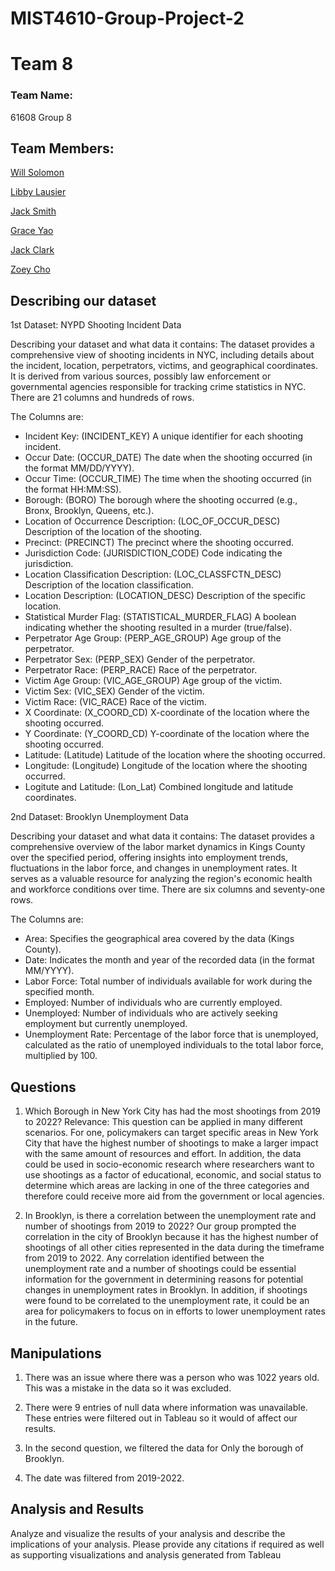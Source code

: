 # MIST4610-Group-Project-2
# Team 8

### Team Name:

61608 Group 8

## Team Members:

[Will Solomon](https://github.com/Willtsolomon)

[Libby Lausier](https://github.com/libbylausier)

[Jack Smith](https://github.com/jacklsmith14)

[Grace Yao](https://github.com/graceyao2)

[Jack Clark](https://github.com/JackClark12)

[Zoey Cho](https://github.com/hc29584)


## Describing our dataset
1st Dataset: NYPD Shooting Incident Data

Describing your dataset and what data it contains: The dataset provides a comprehensive view of shooting incidents in NYC, including details about the incident, location, perpetrators, victims, and geographical coordinates. It is derived from various sources, possibly law enforcement or governmental agencies responsible for tracking crime statistics in NYC. There are 21 columns and hundreds of rows.

The Columns are:

- Incident Key: (INCIDENT_KEY) A unique identifier for each shooting incident.
- Occur Date: (OCCUR_DATE) The date when the shooting occurred (in the format MM/DD/YYYY).
- Occur Time: (OCCUR_TIME) The time when the shooting occurred (in the format HH:MM:SS).
- Borough: (BORO) The borough where the shooting occurred (e.g., Bronx, Brooklyn, Queens, etc.).
- Location of Occurrence Description: (LOC_OF_OCCUR_DESC) Description of the location of the shooting.
- Precinct: (PRECINCT) The precinct where the shooting occurred.
- Jurisdiction Code: (JURISDICTION_CODE) Code indicating the jurisdiction.
- Location Classification Description: (LOC_CLASSFCTN_DESC) Description of the location classification.
- Location Description: (LOCATION_DESC) Description of the specific location.
- Statistical Murder Flag: (STATISTICAL_MURDER_FLAG) A boolean indicating whether the shooting resulted in a murder (true/false).
- Perpetrator Age Group: (PERP_AGE_GROUP) Age group of the perpetrator.
- Perpetrator Sex: (PERP_SEX) Gender of the perpetrator.
- Perpetrator Race: (PERP_RACE) Race of the perpetrator.
- Victim Age Group: (VIC_AGE_GROUP) Age group of the victim.
- Victim Sex: (VIC_SEX) Gender of the victim.
- Victim Race: (VIC_RACE) Race of the victim.
- X Coordinate: (X_COORD_CD) X-coordinate of the location where the shooting occurred.
- Y Coordinate: (Y_COORD_CD) Y-coordinate of the location where the shooting occurred.
- Latitude: (Latitude) Latitude of the location where the shooting occurred.
- Longitude: (Longitude) Longitude of the location where the shooting occurred.
- Logitute and Latitude: (Lon_Lat) Combined longitude and latitude coordinates.

2nd Dataset: Brooklyn Unemployment Data

Describing your dataset and what data it contains: The dataset provides a comprehensive overview of the labor market dynamics in Kings County over the specified period, offering insights into employment trends, fluctuations in the labor force, and changes in unemployment rates. It serves as a valuable resource for analyzing the region's economic health and workforce conditions over time. There are six columns and seventy-one rows.

The Columns are:

- Area: Specifies the geographical area covered by the data (Kings County).
- Date: Indicates the month and year of the recorded data (in the format MM/YYYY). 
- Labor Force: Total number of individuals available for work during the specified month.
- Employed: Number of individuals who are currently employed.
- Unemployed: Number of individuals who are actively seeking employment but currently unemployed.
- Unemployment Rate: Percentage of the labor force that is unemployed, calculated as the ratio of unemployed individuals to the total labor force, multiplied by 100.


## Questions
 1. Which Borough in New York City has had the most shootings from 2019 to 2022?
    Relevance: This question can be applied in many different scenarios. For one, policymakers can target specific areas in New York City that have the highest number of shootings to make a larger impact with the same amount of resources and effort. In addition, the data could be used in socio-economic research where researchers want to use shootings as a factor of educational, economic, and social status to determine which areas are lacking in one of the three categories and therefore could receive more aid from the government or local agencies.
    
 2. In Brooklyn, is there a correlation between the unemployment rate and number of shootings from 2019 to 2022?
    Our group prompted the correlation in the city of Brooklyn because it has the highest number of shootings of all other cities represented in the data during the timeframe from 2019 to 2022. Any correlation identified between the unemployment rate and a number of shootings could be essential information for the government in determining reasons for potential changes in unemployment rates in Brooklyn. In addition, if shootings were found to be correlated to the unemployment rate, it could be an area for policymakers to focus on in efforts to lower unemployment rates in the future.
    
## Manipulations

1. There was an issue where there was a person who was 1022 years old. This was a mistake in the data so it was excluded. 

2. There were 9 entries of null data where information was unavailable. These entries were filtered out in Tableau so it would of affect our results.
   
3. In the second question, we filtered the data for Only the borough of Brooklyn.

4. The date was filtered from 2019-2022.

 ## Analysis and Results 

 Analyze and visualize the results of your analysis and describe the implications of your analysis.
Please provide any citations if required as well as supporting visualizations and analysis
generated from Tableau

